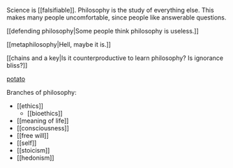 Science is [[falsifiable]]. Philosophy is the study of everything else. This makes many people uncomfortable, since people like answerable questions.

[[defending philosophy|Some people think philosophy is useless.]]

[[metaphilosophy|Hell, maybe it is.]]

[[chains and a key|Is it counterproductive to learn philosophy? Is ignorance bliss?]]

[potato](falsifiable)

Branches of philosophy:
 - [[ethics]]
   - [[bioethics]]
 - [[meaning of life]]
 - [[consciousness]]
 - [[free will]]
 - [[self]]
 - [[stoicism]]
 - [[hedonism]]
